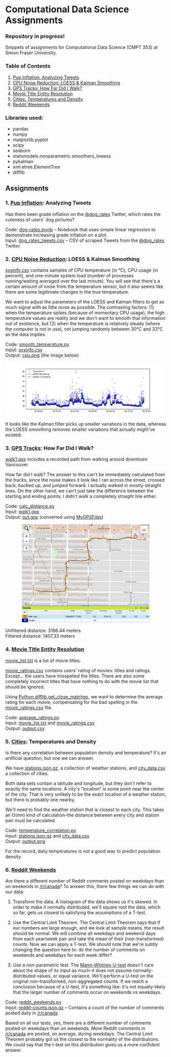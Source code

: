 # Computational Data Science Assignments

### Repository in progress! 

Snippets of assignments for Computational Data Science (CMPT 353) at Simon Fraser University.

### Table of Contents
1. [Pup Inflation: Analyzing Tweets](https://github.com/jeanetteandrews/ComputationalDataScience#1-pup-inflation-analyzing-tweets)
2. [CPU Noise Reduction: LOESS & Kalman Smoothing](https://github.com/jeanetteandrews/ComputationalDataScience#2-cpu-noise-reduction-loess--kalman-smoothing)
3. [GPS Tracks: How Far Did I Walk?](https://github.com/jeanetteandrews/ComputationalDataScience#3-gps-tracks-how-far-did-i-walk)
4. [Movie Title Entity Resolution](https://github.com/jeanetteandrews/ComputationalDataScience#4-movie-title-entity-resolution)
5. [Cities: Temperatures and Density](https://github.com/jeanetteandrews/ComputationalDataScience/blob/master/README.md#5-cities-temperatures-and-density)
6. [Reddit Weekends](https://github.com/jeanetteandrews/ComputationalDataScience/blob/master/README.md#6-reddit-weekends)

### Libraries used:
* pandas
* numpy 
* matplotlib.pyplot
* scipy
* seaborn
* statsmodels.nonparametric.smoothers_lowess
* pykalman
* xml.etree.ElementTree 
* difflib

## Assignments

### 1. [Pup Inflation](https://github.com/jeanetteandrews/ComputationalDataScience/tree/master/1_PupInflation): Analyzing Tweets

Has there been grade inflation on the [@dog_rates](https://twitter.com/dog_rates) Twitter, which rates the cuteness of users' dog pictures?

Code: [dog-rates.ipynb](https://github.com/jeanetteandrews/ComputationalDataScience/blob/master/1_PupInflation/dog-rates.ipynb) – Notebook that uses simple linear regression to demonstrate increasing grade inflation on a plot. <br />
Input: [dog_rates_tweets.csv](https://github.com/jeanetteandrews/ComputationalDataScience/blob/master/1_PupInflation/dog_rates_tweets.csv) – CSV of scraped Tweets from the [@dog_rates](https://twitter.com/dog_rates) Twitter.

### 2. [CPU Noise Reduction](https://github.com/jeanetteandrews/ComputationalDataScience/tree/master/2_CPUNoiseReduction): LOESS & Kalman Smoothing

[sysinfo.csv](https://github.com/jeanetteandrews/ComputationalDataScience/blob/master/2_CPUNoiseReduction/sysinfo.csv) contains samples of CPU temperature (in °C), CPU usage (in percent), and one-minute system load (number of processes running/waiting averaged over the last minute). You will see that there's a certain amount of noise from the temperature sensor, but it also seems like there are some legitimate changes in the true temperature.

We want to adjust the parameters of the LOESS and Kalman filters to get as much signal with as little noise as possible. The contrasting factors: (1) when the temperature spikes (because of momentary CPU usage), the high temperature values are reality and we don't want to smooth that information out of existence, but (2) when the temperature is relatively steady (where the computer is not in use), not jumping randomly between 30°C and 33°C as the data implies.

Code: [smooth_temperature.py](https://github.com/jeanetteandrews/ComputationalDataScience/blob/master/2_CPUNoiseReduction/smooth_temperature.py) <br />
Input: [sysinfo.csv](https://github.com/jeanetteandrews/ComputationalDataScience/blob/master/2_CPUNoiseReduction/sysinfo.csv) <br />
Output: [cpu.png](https://github.com/jeanetteandrews/ComputationalDataScience/blob/master/2_CPUNoiseReduction/cpu.png) (the image below)

<p align="center">
<img src="https://github.com/jeanetteandrews/ComputationalDataScience/blob/master/2_CPUNoiseReduction/cpu.png" width="500"/>
</p>

It looks like the Kalman filter picks up smaller variations in the data, whereas the LOESS smoothing removes smaller variations that actually might've existed.

### 3. [GPS Tracks](https://github.com/jeanetteandrews/ComputationalDataScience/tree/master/3_GPSTracks): How Far Did I Walk?

[walk1.gpx](https://github.com/jeanetteandrews/ComputationalDataScience/blob/master/3_GPSTracks/walk1.gpx) includes a recorded path from walking around downtown Vancouver.

How far did I walk? The answer to this can't be immediately calculated from the tracks, since the noise makes it look like I ran across the street, crossed back, backed up, and jumped forward. I actually walked in mostly-straight lines. On the other hand, we can't just take the difference between the starting and ending points; I didn't walk a completely straight line either.

Code: [calc_distance.py](https://github.com/jeanetteandrews/ComputationalDataScience/blob/master/3_GPSTracks/calc_distance.py) <br />
Input: [walk1.gpx](https://github.com/jeanetteandrews/ComputationalDataScience/blob/master/3_GPSTracks/walk1.gpx) <br />
Output: [out.gpx](https://github.com/jeanetteandrews/ComputationalDataScience/blob/master/3_GPSTracks/out.gpx) (converted using [MyGPSFiles](http://www.mygpsfiles.com/app/))

<p align="center">
<img src="https://github.com/jeanetteandrews/ComputationalDataScience/blob/master/3_GPSTracks/MyGPSFiles.png" width="400"/>
</p>

Unfiltered distance: 3186.44 meters <br />
Filtered distance: 1407.33 meters

### 4. [Movie Title Entity Resolution](https://github.com/jeanetteandrews/ComputationalDataScience/tree/master/4_MovieTitleEntityResolution)

[movie_list.txt](https://github.com/jeanetteandrews/ComputationalDataScience/blob/master/4_MovieTitleEntityResolution/movie_list.txt) is a list of movie titles.

[movie_ratings.csv](https://github.com/jeanetteandrews/ComputationalDataScience/blob/master/4_MovieTitleEntityResolution/movie_ratings.csv)  contains users' rating of movies: titles and ratings. Except... the users have misspelled the titles. There are also some completely incorrect titles that have nothing to do with the movie list that should be ignored.

Using [Python difflib.get_close_matches](https://docs.python.org/3/library/difflib.html#difflib.get_close_matches), we want to determine the average rating for each movie, compensating for the bad spelling in the [movie_ratings.csv](https://github.com/jeanetteandrews/ComputationalDataScience/blob/master/4_MovieTitleEntityResolution/movie_ratings.csv) file.

Code: [average_ratings.py](https://github.com/jeanetteandrews/ComputationalDataScience/blob/master/4_MovieTitleEntityResolution/average_ratings.py) <br />
Input: [movie_list.txt](https://github.com/jeanetteandrews/ComputationalDataScience/blob/master/4_MovieTitleEntityResolution/movie_list.txt) and [movie_ratings.csv](https://github.com/jeanetteandrews/ComputationalDataScience/blob/master/4_MovieTitleEntityResolution/movie_ratings.csv) <br />
Output: [output.csv](https://github.com/jeanetteandrews/ComputationalDataScience/blob/master/4_MovieTitleEntityResolution/output.csv)

### 5. [Cities](https://github.com/jeanetteandrews/ComputationalDataScience/tree/master/5_CitiesTempAndDensity): Temperatures and Density

Is there any correlation between population density and temperature? It's an artificial question, but one we can answer.

We have [stations.json.gz](https://github.com/jeanetteandrews/ComputationalDataScience/blob/master/5_CitiesTempAndDensity/stations.json.gz), a collection of weather stations, and [city_data.csv](https://github.com/jeanetteandrews/ComputationalDataScience/blob/master/5_CitiesTempAndDensity/city_data.csv) a collection of cities.

Both data sets contain a latitude and longitude, but they don't refer to exactly the same locations. A city's “location” is some point near the center of the city. That is very unlikely to be the exact location of a weather station, but there is probably one nearby.

We'll need to find the weather station that is closest to each city. This takes an O(mn) kind of calculation–the distance between every city and station pair must be calculated. 

Code: [temperature_correlation.py](https://github.com/jeanetteandrews/ComputationalDataScience/blob/master/5_CitiesTempAndDensity/temperature_correlation.py) <br />
Input: [stations.json.gz](https://github.com/jeanetteandrews/ComputationalDataScience/blob/master/5_CitiesTempAndDensity/stations.json.gz) and [city_data.csv](https://github.com/jeanetteandrews/ComputationalDataScience/blob/master/5_CitiesTempAndDensity/city_data.csv) <br />
Output: [output.png](https://github.com/jeanetteandrews/ComputationalDataScience/blob/master/5_CitiesTempAndDensity/output.png)

For the record, daily temperatures is not a good way to predict population density.

### 6. [Reddit Weekends](https://github.com/jeanetteandrews/ComputationalDataScience/tree/master/6_RedditWeekends)

Are there a different number of Reddit comments posted on weekdays than on weekends in [/r/canada](https://www.reddit.com/r/canada/)? To answer this, there few things we can do with our data:

1. Transform the data. A histogram of the data shows us it's skewed. In order to make it normally distributed, we'll square root the data, which so far, gets us closest to satisfying the assumptions of a T-test.

2. Use the Central Limit Theorem. The Central Limit Theorem says that if our numbers are large enough, and we look at sample means, the result should be normal. We will combine all weekdays and weekend days from each year/week pair and take the mean of their (non-transformed) counts. Now we can apply a T-test. We should note that we're subtly changing the question here to: do the number of comments on weekends and weekdays for each week differ?

3. Use a non-parametric test. The [Mann–Whitney U-test](https://en.wikipedia.org/wiki/Mann%E2%80%93Whitney_U_test) doesn't care about the shape of its input as much–it does not assume normally-distributed values, or equal variance. We'll perform a U-test on the original non-transformed, non-aggregated counts. If we reach a conclusion because of a U-test, it's something like: it's not equally-likely that the larger number of comments occur on weekends vs weekdays.

Code: [reddit_weekends.py](https://github.com/jeanetteandrews/ComputationalDataScience/blob/master/6_RedditWeekends/reddit_weekends.py) <br />
Input: [reddit-counts.json.gz](https://github.com/jeanetteandrews/ComputationalDataScience/blob/master/6_RedditWeekends/reddit-counts.json.gz) – Contains a count of the number of comments posted daily in [/r/canada](https://www.reddit.com/r/canada/).

Based on all our tests, yes, there are a different number of comments posted on weekdays than on weekends. More Reddit comments in [/r/canada](https://www.reddit.com/r/canada/) are posted, on average, during weekdays. The Central Limit Theorem probably got us the closest to the normality of the distributions. We could say that the t-test on this distribution gives us a more confident answer.

